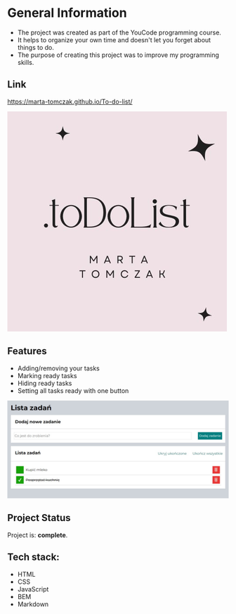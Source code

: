 # General Information
- The project was created as part of the YouCode programming course.
- It helps to organize your own time and doesn't let you forget about things to do.
- The purpose of creating this project was to improve my programming skills.

## Link
https://marta-tomczak.github.io/To-do-list/

![picture](https://github.com/marta-tomczak/To-do-list/blob/master/assets/toDoList.jpg)

## Features
- Adding/removing your tasks
- Marking ready tasks
- Hiding ready tasks 
- Setting all tasks ready with one button

<img src="https://github.com/marta-tomczak/To-do-list/blob/master/assets/image_to_do_list.jpg" width="600"/>

## Project Status
Project is: **complete**.

## Tech stack:
- HTML
- CSS
- JavaScript
- BEM
- Markdown




